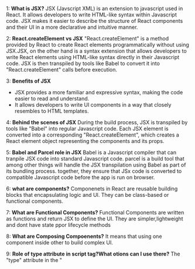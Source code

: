 1: **What is JSX?**
JSX (Javscript XML) is an extension to javascript used in React. It allows developers to write HTML-like syntax within Javascript code. JSX makes it easier to describe the structure of React components and their UI in a more declarative and intuitive manner.

2: **React.createElement vs JSX**
"React.createElement" is a method provided by React to create React elements programmatically without using JSX.JSX, on the other hand is a syntax extension that allows developers to write React elements using HTML-like syntax directly in their Javascript code. JSX is then transpiled by tools like Babel to convert it into "React.createElement" calls before execution.

3: **Benefits of JSX**
- JSX provides a more familiar and expressive syntax, making the code easier to read and understand.
- It allows developers to write UI components in a way that closely resembles to HTML templates.

4: **Behind the scenes of JSX**
During the build process, JSX is transpiled by tools like "Babel" into regular Javascript code. Each JSX element is converted into a corresponding "React.createElement", which creates a React element object representing the components and its props.

5: **Babel and Parcel role in JSX**
Babel is a Javascript compiler that can tranpile JSX code into standard Javascript code. parcel is a build tool that among other things will handle the JSX transpilation using Babel as part of its bundling process. together, they ensure that JSx code is converted to compatible Javascript code before the app is run on browser.

6: **what are components?**
Componenets in React are reusable building blocks that encapsulating logic and UI. They can be class-based or functional components.

7: **What are Functional Components?**
Functional Components are written as functions and return JSX to define the UI. They are simpler,lightweight and dont have state ppor lifecycle methods

8: **What are Composing Compoenents?**
It means that using one component inside other to build complex UI.

9: **Role of type attribute in script tag?What otions can I use there?**
The "type" attribute in the "<script>" tag specifies the MIME(multipurpose internet mail extensions) type of the script being included. The most common options are:
-  "type="text/javascript""(default): indicates Javascript code
- "type="module"": indicate the ECMAScript module file
- "type="text/babel": Used in Babel to transpile the JSX code in the browser(not recommended for production)

10: **{Componenet()} vs {} vs {} in JSX**
- {Component()}: Renders the result of a function call Component() within the JSX.
- {<TitleComponent/>}: Renders the JSX component <TitleComponent/>.
- {<TitleComponent><TitleComponent/>}: This will throw a syntax error because JSX elements must be self-closing or have a closing tag. A proper usage would be {<TitleComponent><ChildComponenet/></TitleComponent>}
